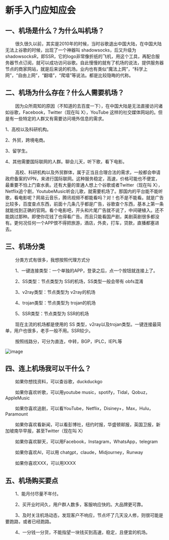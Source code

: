 # 新手入门应知应会

<h2>一、机场是什么？为什么叫机场？</h2>

<p>&nbsp&nbsp&nbsp&nbsp&nbsp&nbsp&nbsp&nbsp很久很久以前，其实是2010年的时候，当时谷歌退出中国大陆，在中国大陆无法上谷歌的时候，出现了一个神器叫 shadowsocks，后又升级为 shadowsocksR，即SSR，它的logo非常像折纸的飞机，用这个工具，再配合服务器节点订阅，就可以成功访问谷歌。自此慢慢的就有了机场的说法，提供服务器节点的商家网站，就是后来说的机场。业内也有类似“魔法上网”，“科学上网”，“自由上网”，“翻墙”，“爬墙”等说法。都是比较隐晦的代称。</p>


<h2>二、机场为什么存在？什么人需要机场？</h2>

<p>&nbsp&nbsp&nbsp&nbsp&nbsp&nbsp&nbsp&nbsp因为众所周知的原因（不知道的去百度一下），在中国大陆是无法直接访问诸如谷歌，Facebook，Twitter（现在叫 X），YouTube 这样的社交媒体网站的。但是有一些特定的人群又有需要访问境外信息的需求。</p>
<p>1、高校以及科研机构。</p>
<p>2、外贸，跨境电商。</p>
<p>3、留学生。</p>
<p>4、其他需要国际联网的人群。聊会儿天，听下歌，看下电影。</p>

<p>&nbsp&nbsp&nbsp&nbsp&nbsp&nbsp&nbsp&nbsp高校、科研机构以及外贸群体，属于正当且合理合法的需求，一般都会申请政府备案的VPN，来进行国际联网。这种服务稳定，高速，价格可能也不便宜，最重要不怕上门查水表。还有大量的普通人想上个谷歌或者Twitter（现在叫 X），Netflix追个剧，YoutubeMusic听会儿歌，就需要机场了。那国内的平台能不能听歌，看电影呢？网易云音乐，腾讯视频不都能看吗？对！也不是不能看。就是广告比较多，百度查点东西，前面十几条几乎都是广告，谷歌查个东西，基本上第一条就能找到正确的官网。看个电影吧，开头和片尾广告就不说了，中间硬植入。还不能跳过那种。即使你花钱了也得看广告。而且只能看国产剧，美剧英剧很多都没有。更何况任何一个APP恨不得把旅游，酒店，外卖，打车，贷款，直播都塞进去。</p>

<h2>三、机场分类</h2>

<p>&nbsp&nbsp&nbsp&nbsp&nbsp&nbsp&nbsp&nbsp分类方式有很多，我想按照代理方式分</p>

<p>&nbsp&nbsp&nbsp&nbsp&nbsp&nbsp&nbsp&nbsp1、一键连接类型：一个单独的APP，登录之后，点一个按钮就连接上了。</p>
<p>&nbsp&nbsp&nbsp&nbsp&nbsp&nbsp&nbsp&nbsp2、SS类型：节点类型为 SS的机场，SS类型一般会带有 obfs混淆</p>
<p>&nbsp&nbsp&nbsp&nbsp&nbsp&nbsp&nbsp&nbsp3、v2ray类型：节点类型为 v2ray的机场</p>
<p>&nbsp&nbsp&nbsp&nbsp&nbsp&nbsp&nbsp&nbsp4、trojan类型：节点类型为 trojan的机场</p>
<p>&nbsp&nbsp&nbsp&nbsp&nbsp&nbsp&nbsp&nbsp5、SSR类型：节点类型为 SSR的机场</p>
<p>&nbsp&nbsp&nbsp&nbsp&nbsp&nbsp&nbsp&nbsp现在主流的机场都是使用的 SS 类型，v2ray以及trojan类型。一键连接最简单，用户也很多，老手一般不用。SSR较少。</p>
<p>&nbsp&nbsp&nbsp&nbsp&nbsp&nbsp&nbsp&nbsp按照线路分，可分为直连，中转，BGP，IPLC，IEPL等</p>

![image](https://github.com/wantToDoSomeThing/SSV2RayTrojanSSRClash/blob/master/content/image/xianlu.jpg)

<h2>四、连上机场我可以干什么？</h2>
<p>&nbsp&nbsp&nbsp&nbsp&nbsp&nbsp&nbsp&nbsp如果你想找资料，可以查谷歌，duckduckgo</p>
<p>&nbsp&nbsp&nbsp&nbsp&nbsp&nbsp&nbsp&nbsp如果你喜欢听歌，可以用youtube music，spotify，Tidal，Qobuz，AppleMusic</p>
<p>&nbsp&nbsp&nbsp&nbsp&nbsp&nbsp&nbsp&nbsp如果你喜欢追剧，可以看YouTube，Netflix，Disiney+，Max，Hulu，Paramount</p>
<p>&nbsp&nbsp&nbsp&nbsp&nbsp&nbsp&nbsp&nbsp如果你喜欢看新闻，可以看彭博社，纽约时报，华盛顿邮报，英国卫报，新加坡南华早报，甚至Twitter（现在叫 X）</p>
<p>&nbsp&nbsp&nbsp&nbsp&nbsp&nbsp&nbsp&nbsp如果你喜欢聊天，可以用Facebook，Instagram，WhatsApp，telegram</p>
<p>&nbsp&nbsp&nbsp&nbsp&nbsp&nbsp&nbsp&nbsp如果你喜欢AI，可以用 chatgpt，claude，Midjourney，Runway</p>
<p>&nbsp&nbsp&nbsp&nbsp&nbsp&nbsp&nbsp&nbsp如果你喜欢XXX，可以用XXXX</p>

<h2>五、机场购买要点</h2>
<p>&nbsp&nbsp&nbsp&nbsp&nbsp&nbsp&nbsp&nbsp1、能月付尽量不年付。</p>
<p>&nbsp&nbsp&nbsp&nbsp&nbsp&nbsp&nbsp&nbsp2、买开业时间久，用户群人数多，客服响应快的。大品牌更可靠。</p>
<p>&nbsp&nbsp&nbsp&nbsp&nbsp&nbsp&nbsp&nbsp3、及时关注机场动态，发现客户不响应，节点坏了几天没人修，则很可能是要跑路，或者已经跑路。</p>
<p>&nbsp&nbsp&nbsp&nbsp&nbsp&nbsp&nbsp&nbsp4、一分钱一分货，不能指望一块钱买到高速，稳定，且便宜的机场。</p>

